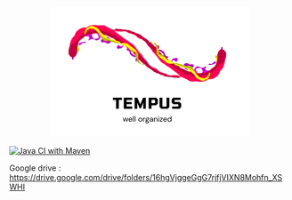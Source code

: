 

<p align="center">
  <img width="357" height="233" src="ressources/Tempus.png">
</p>

[![Java CI with Maven](https://github.com/AcademyHeig-vd/PRO-Project/actions/workflows/maven.yml/badge.svg)](https://github.com/AcademyHeig-vd/PRO-Project/actions/workflows/maven.yml)



Google drive : https://drive.google.com/drive/folders/16hgVjggeGgG7rjfjVIXN8Mohfn_XSWHI
